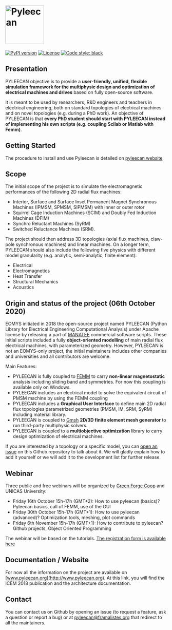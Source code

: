# <img alt="Pyleecan" src="https://www.pyleecan.org/_static/favicon.png" height="120">

[![PyPI version](https://badge.fury.io/py/pyleecan.svg)](https://badge.fury.io/py/pyleecan)
[![License](https://img.shields.io/badge/License-Apache%202.0-blue.svg)](https://opensource.org/licenses/Apache-2.0)
<a href="https://github.com/psf/black"><img alt="Code style: black" src="https://img.shields.io/badge/code%20style-black-000000.svg"></a>

## Presentation
PYLEECAN objective is to provide a **user-friendly, unified, flexible simulation framework for the multiphysic design and optimization of electrical machines and drives** based on fully open-source software.

It is meant to be used by researchers, R&D engineers and teachers in electrical engineering, both on standard topologies of electrical machines and on novel topologies (e.g. during a PhD work). 
An objective of PYLEECAN is that **every PhD student should start with PYLEECAN instead of implementing his own scripts (e.g. coupling Scilab or Matlab with Femm)**.

## Getting Started
The procedure to install and use Pyleecan is detailed on [pyleecan website](https://www.pyleecan.org/get.pyleecan.html)

## Scope
The initial scope of the project is to simulate the electromagnetic performances of the following 2D radial flux machines:
* Interior, Surface and Surface Inset Permanent Magnet Synchronous Machines (IPMSM, SPMSM, SIPMSM) with inner or outer rotor
* Squirrel Cage Induction Machines (SCIM) and Doubly Fed Induction Machines (DFIM)
* Synchro Reluctant Machines (SyRM)
* Switched Reluctance Machines (SRM).

The project should then address 3D topologies (axial flux machines, claw-pole synchronous machines) and linear machines.
On a longer term, PYLEECAN should also include the following five physics with different model granularity (e.g. analytic, semi-analytic, finite element):
* Electrical
* Electromagnetics
* Heat Transfer
* Structural Mechanics
* Acoustics

## Origin and status of the project (06th October 2020)
EOMYS initiated in 2018 the open-source project named PYLEECAN (Python Library for Electrical Engineering Computational Analysis) under Apache license by releasing a part of [MANATEE](https://eomys.com/produits/manatee/article/logiciel-manatee?lang=en) commercial software scripts. These initial scripts included a fully **object-oriented modelling** of main radial flux electrical machines, with parameterized geometry. However, PYLEECAN is not an EOMYS-only project, the initial maintainers includes other companies and universities and all contributors are welcome.

Main Features:
* PYLEECAN is fully coupled to [FEMM](http://www.femm.info) to carry **non-linear magnetostatic** analysis including sliding band and symmetries. For now this coupling is available only on Windows.
* PYLEECAN includes an electrical model to solve the equivalent circuit of PMSM machine by using the FEMM coupling
* PYLEECAN includes a **Graphical User Interface** to define main 2D radial flux topologies parametrized geometries (PMSM, IM, SRM, SyRM) including material library.
* PYLEECAN is coupled to [Gmsh](http://gmsh.info/) **2D/3D finite element mesh generator** to run third-party multiphysic solvers. 
* PYLEECAN is coupled to a **multiobjective optimization** library to carry design optimization of electrical machines.

If you are interested by a topology or a specific model, you can [open an issue](https://github.com/Eomys/pyleecan/issues) on this Github repository to talk about it. We will gladly explain how to add it yourself or we will add it to the development list for further release.

## Webinar
Three public and free webinars will be organized by [Green Forge Coop](https://www.linkedin.com/company/greenforgecoop/about/) and UNICAS University:

- Friday 16th October 15h-17h (GMT+2): How to use pyleecan (basics)? Pyleecan basics, call of FEMM, use of the GUI
- Friday 30th October 15h-17h (GMT+1): How to use pyleecan (advanced)? Optimization tools, meshing, plot commands
- Friday 6th November 15h-17h (GMT+1): How to contribute to pyleecan? Github projects, Object Oriented Programming

The webinar will be based on the tutorials. [The registration form is available here](https://us02web.zoom.us/meeting/register/tZYsc-mppz8pE9UYGaTYWe6m8117qgi44EKi)

## Documentation / Website
For now all the information on the project are available on [www.pyleecan.org](http://www.pyleecan.org). At this link, you will find the ICEM 2018 publication and the architecture documentation.

## Contact
You can contact us on Github by opening an issue (to request a feature, ask a question or report a bug) or at pyleecan@framalistes.org that redirect to all the maintainers.
